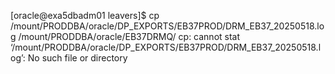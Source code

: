 [oracle@exa5dbadm01 leavers]$ cp /mount/PRODDBA/oracle/DP_EXPORTS/EB37PROD/DRM_EB37_20250518.log /mount/PRODDBA/oracle/EB37DRMQ/
cp: cannot stat ‘/mount/PRODDBA/oracle/DP_EXPORTS/EB37PROD/DRM_EB37_20250518.log’: No such file or directory
